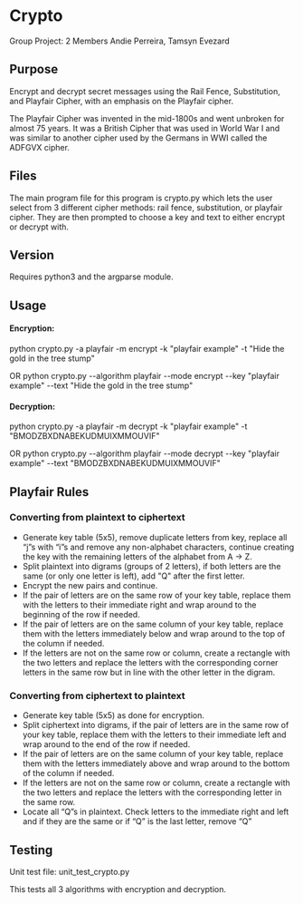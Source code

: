 # Crypto
Group Project: 2 Members
Andie Perreira, Tamsyn Evezard

## Purpose 

Encrypt and decrypt secret messages using the Rail Fence, Substitution, and Playfair Cipher, with an emphasis on the Playfair cipher.  

The Playfair Cipher was invented in the mid-1800s and went unbroken for almost 75 years.  It was a British Cipher that was used in World War I and was similar to another cipher used by the Germans in WWI called the ADFGVX cipher.

## Files

The main program file for this program is crypto.py which lets the user select from 3 different cipher methods: rail fence, substitution, or playfair cipher.  They are then prompted to choose a key and text to either encrypt or decrypt with.

## Version

Requires python3 and the argparse module.

## Usage
#### Encryption:
python crypto.py -a playfair -m encrypt -k "playfair example" -t "Hide the gold in the tree stump"
   
OR
python crypto.py --algorithm playfair --mode encrypt --key "playfair example" --text "Hide the gold in the tree stump"

#### Decryption:
python crypto.py -a playfair -m decrypt -k "playfair example" -t "BMODZBXDNABEKUDMUIXMMOUVIF" 
    
OR
python crypto.py --algorithm playfair --mode decrypt --key "playfair example" --text "BMODZBXDNABEKUDMUIXMMOUVIF" 

## Playfair Rules

### Converting from plaintext to ciphertext
- Generate key table (5x5), remove duplicate letters from key, replace all “j”s with “i”s and remove any non-alphabet characters, continue creating the key with the remaining letters of the alphabet from A -> Z.
- Split plaintext into digrams (groups of 2 letters), if both letters are the same (or only one letter is left), add "Q" after the first letter.
- Encrypt the new pairs and continue.
- If the pair of letters are on the same row of your key table, replace them with the letters to their immediate right and wrap around to the beginning of the row if needed.
- If the pair of letters are on the same column of your key table, replace them with the letters immediately below and wrap around to the top of the column if needed.
- If the letters are not on the same row or column, create a rectangle with the two letters and replace the letters with the corresponding corner letters in the same row but in line with the other letter in the digram.
  
### Converting from ciphertext to plaintext

- Generate key table (5x5) as done for encryption.
- Split ciphertext into digrams, if the pair of letters are in the same row of your key table, replace them with the letters to their immediate left and wrap around to the end of the row if needed.
- If the pair of letters are on the same column of your key table, replace them with the letters immediately above and wrap around to the bottom of the column if needed.
- If the letters are not on the same row or column, create a rectangle with the two letters and replace the letters with the corresponding letter in the same row.
- Locate all “Q”s in plaintext.  Check letters to the immediate right and left and if they are the same or if “Q” is the last letter, remove “Q”
    
## Testing

Unit test file: unit_test_crypto.py

This tests all 3 algorithms with encryption and decryption.
